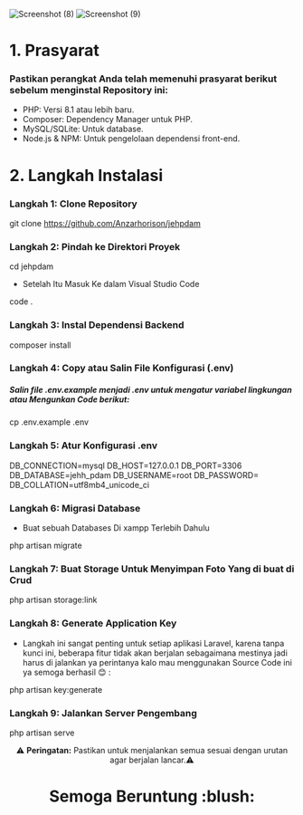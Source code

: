 ![Screenshot (8)](https://github.com/user-attachments/assets/68e2a049-52ca-41e3-86fd-d1748c0198e1)
![Screenshot (9)](https://github.com/user-attachments/assets/09d0d8d0-e477-43e0-926c-df1fc376e346)

# 1. Prasyarat 
### Pastikan perangkat Anda telah memenuhi prasyarat berikut sebelum menginstal Repository ini:

- PHP: Versi 8.1 atau lebih baru.
- Composer: Dependency Manager untuk PHP.
- MySQL/SQLite: Untuk database.
- Node.js & NPM: Untuk pengelolaan dependensi front-end.

# 2. Langkah Instalasi  

### Langkah 1: Clone Repository 

git clone https://github.com/Anzarhorison/jehpdam

### Langkah 2: Pindah ke Direktori Proyek 


cd jehpdam

- Setelah Itu Masuk Ke dalam Visual Studio Code


code .

### Langkah 3: Instal Dependensi Backend

composer install

### Langkah 4: Copy atau Salin File Konfigurasi (.env)

##### Salin file .env.example menjadi .env untuk mengatur variabel lingkungan atau Mengunkan Code berikut:


cp .env.example .env


### Langkah 5: Atur Konfigurasi .env


 DB_CONNECTION=mysql
 DB_HOST=127.0.0.1
 DB_PORT=3306
 DB_DATABASE=jehh_pdam
 DB_USERNAME=root
 DB_PASSWORD=
 DB_COLLATION=utf8mb4_unicode_ci 

### Langkah 6: Migrasi Database

- Buat sebuah Databases Di xampp Terlebih Dahulu


php artisan migrate


### Langkah 7: Buat Storage Untuk Menyimpan Foto Yang di buat di Crud

php artisan storage:link


### Langkah 8: Generate Application Key

- Langkah ini sangat penting untuk setiap aplikasi Laravel, karena tanpa kunci ini, beberapa fitur tidak akan berjalan sebagaimana mestinya jadi harus di jalankan ya perintanya kalo mau menggunakan Source Code ini ya semoga berhasil :blush: :


php artisan key:generate


### Langkah 9: Jalankan Server Pengembang


php artisan serve



<p align="center">
⚠️ <strong>Peringatan:</strong> Pastikan untuk menjalankan semua sesuai dengan urutan agar berjalan lancar.⚠️
</p>
<h1 align="center">Semoga Beruntung :blush:</h1>
